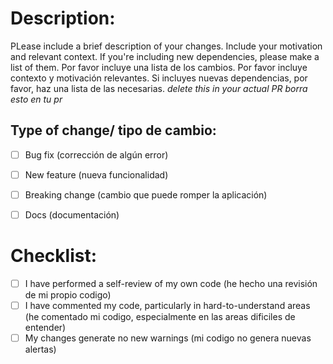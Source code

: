 # Description:

PLease include a brief description of your changes. Include your motivation and relevant context. If you're including new dependencies, please make a list of them.
Por favor incluye una lista de los cambios. Por favor incluye contexto y motivación relevantes. Si incluyes nuevas dependencias, por favor, haz una lista de las necesarias.
*delete this in your actual PR*
*borra esto en tu pr*


## Type of change/ tipo de cambio:

- [ ] Bug fix (corrección de algún error)
- [ ] New feature (nueva funcionalidad)
- [ ] Breaking change (cambio que puede romper la aplicación)
- [ ] Docs (documentación)


# Checklist:

- [ ] I have performed a self-review of my own code (he hecho una revisión de mi propio codigo)
- [ ] I have commented my code, particularly in hard-to-understand areas (he comentado mi codigo, especialmente en las areas dificiles de entender)
- [ ] My changes generate no new warnings (mi codigo no genera nuevas alertas)